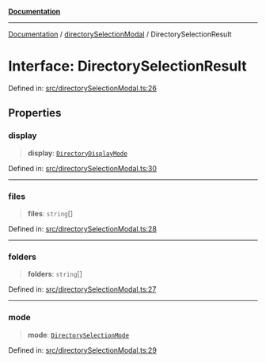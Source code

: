 [**Documentation**](../../README.md)

***

[Documentation](../../README.md) / [directorySelectionModal](../README.md) / DirectorySelectionResult

# Interface: DirectorySelectionResult

Defined in: [src/directorySelectionModal.ts:26](https://github.com/Christian-Me/folder-to-tags-plugin/blob/324c4975948764581637da1ab1e4cb12dc3f447a/src/directorySelectionModal.ts#L26)

## Properties

### display

> **display**: [`DirectoryDisplayMode`](../type-aliases/DirectoryDisplayMode.md)

Defined in: [src/directorySelectionModal.ts:30](https://github.com/Christian-Me/folder-to-tags-plugin/blob/324c4975948764581637da1ab1e4cb12dc3f447a/src/directorySelectionModal.ts#L30)

***

### files

> **files**: `string`[]

Defined in: [src/directorySelectionModal.ts:28](https://github.com/Christian-Me/folder-to-tags-plugin/blob/324c4975948764581637da1ab1e4cb12dc3f447a/src/directorySelectionModal.ts#L28)

***

### folders

> **folders**: `string`[]

Defined in: [src/directorySelectionModal.ts:27](https://github.com/Christian-Me/folder-to-tags-plugin/blob/324c4975948764581637da1ab1e4cb12dc3f447a/src/directorySelectionModal.ts#L27)

***

### mode

> **mode**: [`DirectorySelectionMode`](../type-aliases/DirectorySelectionMode.md)

Defined in: [src/directorySelectionModal.ts:29](https://github.com/Christian-Me/folder-to-tags-plugin/blob/324c4975948764581637da1ab1e4cb12dc3f447a/src/directorySelectionModal.ts#L29)

